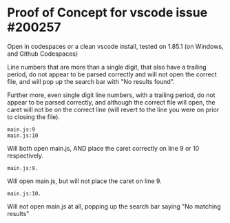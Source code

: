 # Proof of Concept for vscode issue #200257

Open in codespaces or a clean vscode install, tested on 1.85.1 (on Windows, and Github Codespaces)

Line numbers that are more than a single digit, that also have a trailing period, do not appear to be parsed correctly and will not open the correct file, and will pop up the search bar with "No results found".

Further more, even single digit line numbers, with a trailing period, do not appear to be parsed correctly, and although the correct file will open, the caret will not be on the correct line (will revert to the line you were on prior to closing the file).


```
main.js:9
main.js:10
```
Will both open main.js, AND place the caret correctly on line 9 or 10 respectively.

```
main.js:9.
```
Will open main.js, but will not place the caret on line 9.

```
main.js:10.
```
Will not open main.js at all, popping up the search bar saying "No matching results"